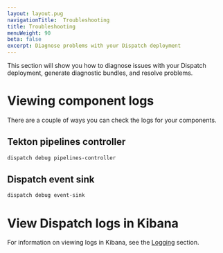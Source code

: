 ```yaml
---
layout: layout.pug
navigationTitle:  Troubleshooting
title: Troubleshooting
menuWeight: 90
beta: false
excerpt: Diagnose problems with your Dispatch deployment
---
```

This section will show you how to diagnose issues with your Dispatch deployment, generate diagnostic bundles, and resolve problems.

# Viewing component logs

There are a couple of ways you can check the logs for your components.

## Tekton pipelines controller

```bash
dispatch debug pipelines-controller
```

## Dispatch event sink

```bash
dispatch debug event-sink
```

# View Dispatch logs in Kibana

For information on viewing logs in Kibana, see the [Logging](../operations/logging/) section.
